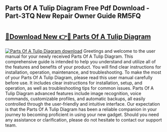 ## Parts Of A Tulip Diagram Free Pdf Download - Part-3TQ New Repair Owner Guide RM5FQ

# <h2><a href="http://dfjgust.blite.top/?on=Parts+Of+A+Tulip+Diagram">🔗Download New 👉🔴 Parts Of A Tulip Diagram</a></h2>

[![Parts Of A Tulip Diagram download](https://i.imgur.com/lujVjoI.png)](http://dfjgust.blite.top/?on=Parts+Of+A+Tulip+Diagram)
Greetings and welcome to the user manual for your newly received Parts Of A Tulip Diagram. This comprehensive guide is intended to help you understand and utilize all of the features and benefits of your product. You will find clear instructions for installation, operation, maintenance, and troubleshooting. To make the most of your Parts Of A Tulip Diagram, please read this user manual carefully before use. It includes clear instructions for installation, setup, and operation, as well as troubleshooting tips for common issues. Parts Of A Tulip Diagram advanced features include image recognition, voice commands, customizable profiles, and automatic backups, all easily controlled through the user-friendly and intuitive interface. Our expectation is that the Parts Of A Tulip Diagram has been a reliable companion in your journey to becoming proficient in using your new gadget. Should you need any assistance or clarification, please do not hesitate to contact our support team.
